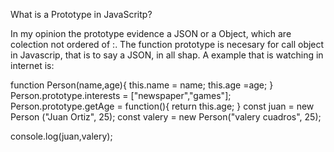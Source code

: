 What is a Prototype in JavaScritp? 

In my opinion the prototype evidence a JSON or a  Object, which are colection not ordered of <name>:<value>. The function prototype is necesary for call object in Javascrip, that is to say a JSON, in all shap. A example that is watching in internet is: 

function Person(name,age){
    this.name = name;
    this.age =age; 
}
Person.prototype.interests = ["newspaper","games"];
Person.prototype.getAge = function(){
    return this.age;
}
const juan = new Person ("Juan Ortiz", 25);
const valery = new Person("valery cuadros", 25);

console.log(juan,valery);
  
